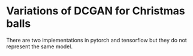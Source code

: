 # Variations of DCGAN for Christmas balls 
There are two implementations in pytorch and tensorflow but they do not represent the same model.
